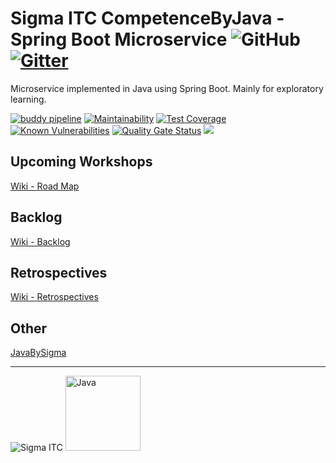 # Sigma ITC CompetenceByJava - Spring Boot Microservice ![GitHub](https://img.shields.io/github/license/SIgmaITC/competencebyjava-microservice-springboot.svg) [![Gitter](https://badges.gitter.im/SigmaITC/CompetenceByJava.svg)](https://gitter.im/SigmaITC/CompetenceByJava?utm_source=badge&utm_medium=badge&utm_campaign=pr-badge)
Microservice implemented in Java using Spring Boot. Mainly for exploratory learning.


[![buddy pipeline](https://app.buddy.works/chrissundberg/competencebyjava-microservice-springboot/pipelines/pipeline/175356/badge.svg?token=a9753c3d3316f788308b9d5ddb520bcd6037071ea89e96048ab22e3a15239742 "buddy pipeline")](https://app.buddy.works/chrissundberg/competencebyjava-microservice-springboot/pipelines/pipeline/175356)
[![Maintainability](https://api.codeclimate.com/v1/badges/d70c2a89631bf5667b84/maintainability)](https://codeclimate.com/github/SigmaITC/competencebyjava-microservice-springboot/maintainability)
[![Test Coverage](https://api.codeclimate.com/v1/badges/d70c2a89631bf5667b84/test_coverage)](https://codeclimate.com/github/SigmaITC/competencebyjava-microservice-springboot/test_coverage)
[![Known Vulnerabilities](https://snyk.io/test/github/SigmaITC/competencebyjava-microservice-springboot/badge.svg)](https://snyk.io/test/github/SigmaITC/competencebyjava-microservice-springboot)
[![Quality Gate Status](https://sonarcloud.io/api/project_badges/measure?project=SigmaITC_competencebyjava-microservice-springboot&metric=alert_status)](https://sonarcloud.io/dashboard?id=SigmaITC_competencebyjava-microservice-springboot)
[![](https://codescene.io/projects/4252/status.svg)](https://codescene.io/projects/4252/jobs/latest-successful/results)

## Upcoming Workshops
[Wiki - Road Map](https://github.com/SigmaITC/competencebyjava-microservice-springboot/wiki/Road-Map)

## Backlog
[Wiki - Backlog](https://github.com/SigmaITC/competencebyjava-microservice-springboot/wiki/Backlog)

## Retrospectives
[Wiki - Retrospectives](https://github.com/SigmaITC/competencebyjava-microservice-springboot/wiki/Retrospectives)

## Other
[JavaBySigma](https://sigmaitc.github.io/java-by-sigma)

---

![Sigma ITC](https://sigmaitc.github.io/images/sigma-logo.png) <img src="https://sigmaitc.github.io/images/java.png" alt="Java" width="120" />
